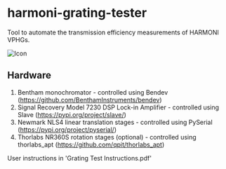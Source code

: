 # harmoni-grating-tester
Tool to automate the transmission efficiency measurements of HARMONI VPHGs.

![Icon](https://raw.githubusercontent.com/DavidJonGooding/harmoni-grating-tester/main/vphgicon.ico)

## Hardware

1. Bentham monochromator - controlled using Bendev (https://github.com/BenthamInstruments/bendev)
3. Signal Recovery Model 7230 DSP Lock-in Amplifier - controlled using Slave (https://pypi.org/project/slave/)
4. Newmark NLS4 linear translation stages - controlled using PySerial (https://pypi.org/project/pyserial/)
5. Thorlabs NR360S rotation stages (optional) - controlled using thorlabs_apt (https://github.com/qpit/thorlabs_apt)

User instructions in 'Grating Test Instructions.pdf'
